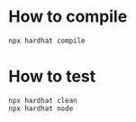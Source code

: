 # How to compile

```shell
npx hardhat compile
```

# How to test

```shell
npx hardhat clean
npx hardhat node
```